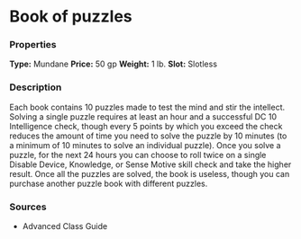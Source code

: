 ﻿---
Title: "Book of puzzles"
Type: "Mundane"
Price: "50 gp"
Weight: "1 lb."
Slot: "Slotless"
Description: |
  "Each book contains 10 puzzles made to test the mind and stir the intellect. Solving a single puzzle requires at least an hour and a successful DC 10 Intelligence check, though every 5 points by which you exceed the check reduces the amount of time you need to solve the puzzle by 10 minutes (to a minimum of 10 minutes to solve an individual puzzle). Once you solve a puzzle, for the next 24 hours you can choose to roll twice on a single Disable Device, Knowledge, or Sense Motive skill check and take the higher result. Once all the puzzles are solved, the book is useless, though you can purchase another puzzle book with different puzzles."
Sources: "['Advanced Class Guide']"
---

# Book of puzzles

### Properties

**Type:** Mundane **Price:** 50 gp **Weight:** 1 lb. **Slot:** Slotless

### Description

Each book contains 10 puzzles made to test the mind and stir the intellect. Solving a single puzzle requires at least an hour and a successful DC 10 Intelligence check, though every 5 points by which you exceed the check reduces the amount of time you need to solve the puzzle by 10 minutes (to a minimum of 10 minutes to solve an individual puzzle). Once you solve a puzzle, for the next 24 hours you can choose to roll twice on a single Disable Device, Knowledge, or Sense Motive skill check and take the higher result. Once all the puzzles are solved, the book is useless, though you can purchase another puzzle book with different puzzles.

### Sources

* Advanced Class Guide